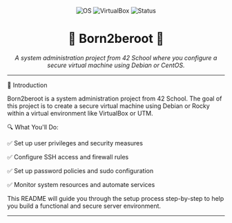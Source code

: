 <p align="center"> <img src="https://img.shields.io/badge/OS-Debian/CentOS-blue?style=for-the-badge&logo=linux" alt="OS"> <img src="https://img.shields.io/badge/VirtualBox-UTM-orange?style=for-the-badge&logo=virtualbox" alt="VirtualBox"> <img src="https://img.shields.io/badge/Status-Completed-success?style=for-the-badge" alt="Status"> </p> <h1 align="center">🚀 Born2beroot 🚀</h1> <p align="center"> <i>A system administration project from 42 School where you configure a secure virtual machine using Debian or CentOS.</i> </p>

---

🌟 Introduction

Born2beroot is a system administration project from 42 School. The goal of this project is to create a secure virtual machine using Debian or Rocky within a virtual environment like VirtualBox or UTM.

🔍 What You'll Do:

✅ Set up user privileges and security measures

✅ Configure SSH access and firewall rules

✅ Set up password policies and sudo configuration

✅ Monitor system resources and automate services


This README will guide you through the setup process step-by-step to help you build a functional and secure server environment.

---

